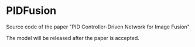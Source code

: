 # PIDFusion
Source code of the paper "PID Controller-Driven Network for Image Fusion"

The model will be released after the paper is accepted.
